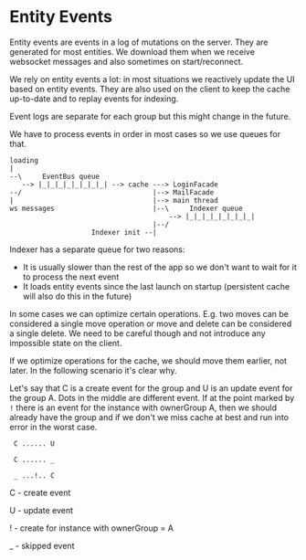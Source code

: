 # Entity Events

Entity events are events in a log of mutations on the server. They are generated for most entities.
We download them when we receive websocket messages and also sometimes on start/reconnect.

We rely on entity events a lot: in most situations we reactively update the UI based on entity events.
They are also used on the client to keep the cache up-to-date and to replay events for indexing.

Event logs are separate for each group but this might change in the future.

We have to process events in order in most cases so we use queues for that.

```
loading
| 
--\     EventBus queue
   --> |_|_|_|_|_|_|_|_| --> cache ---> LoginFacade
--/                                |--> MailFacade
|                                  |--> main thread
ws messages                        |--\     Indexer queue
                                       --> |_|_|_|_|_|_|_|_| 
                                   |--/
                    Indexer init --|
```

Indexer has a separate queue for two reasons:
 - It is usually slower than the rest of the app so we don't want to wait for it to process the next event
 - It loads entity events since the last launch on startup (persistent cache will also do this in the future)
 
 In some cases we can optimize certain operations. E.g. two moves can be considered a single move operation or move and 
 delete can be considered a single delete. We need to be careful though and not introduce any impossible state on the
 client.
 
 If we optimize operations for the cache, we should move them earlier, not later. In the following scenario
 it's clear why.
 
 Let's say that C is a create event for the group and U is an update event for the group A.
 Dots in the middle are different event. If at the point marked by `!` there is an event for
 the instance with ownerGroup A, then we should already have the group and if we don't we miss cache at best
 and run into error in the worst case.
  
```
 C ...... U
 
 C ...... _
 
 _ ...!.. C
```
 
 C - create event
 
 U - update event
   
 ! - create for instance with ownerGroup = A
 
 _ - skipped event 